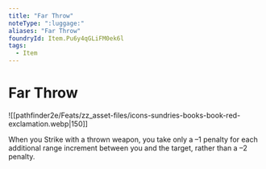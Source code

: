 ```yaml
---
title: "Far Throw"
noteType: ":luggage:"
aliases: "Far Throw"
foundryId: Item.Pu6y4qGLiFM0ek6l
tags:
  - Item
---
```


# Far Throw
![[pathfinder2e/Feats/zz_asset-files/icons-sundries-books-book-red-exclamation.webp|150]]

When you Strike with a thrown weapon, you take only a –1 penalty for each additional range increment between you and the target, rather than a –2 penalty.
